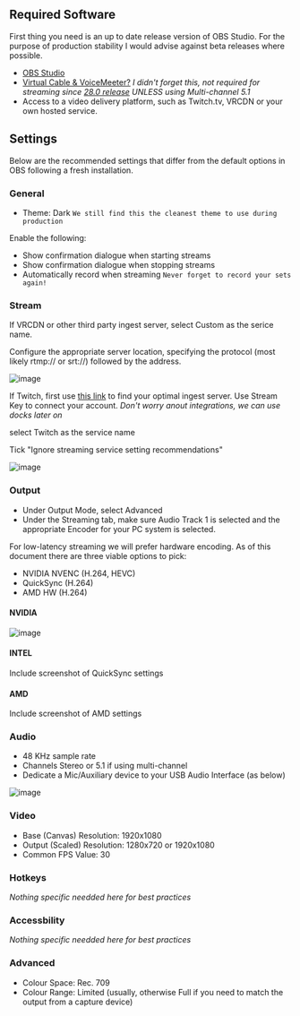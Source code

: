 ## Required Software

First thing you need is an up to date release version of OBS Studio. For the purpose of production stability I would advise against beta releases where possible.

* [OBS Studio](https://obsproject.com/)
* [Virtual Cable & VoiceMeeter?](https://vb-audio.com/index.htm) *I didn't forget this, not required for streaming since [28.0 release](https://github.com/obsproject/obs-studio/releases/tag/28.0.0#:~:text=Added%20application%20audio%20capture) UNLESS using Multi-channel 5.1*
* Access to a video delivery platform, such as Twitch.tv, VRCDN or your own hosted service.

## Settings

Below are the recommended settings that differ from the default options in OBS following a fresh installation.

### General

* Theme: Dark `We still find this the cleanest theme to use during production`

Enable the following:
* Show confirmation dialogue when starting streams
* Show confirmation dialogue when stopping streams
* Automatically record when streaming `Never forget to record your sets again!`

### Stream

If VRCDN or other third party ingest server, select Custom as the serice name.

Configure the appropriate server location, specifying the protocol (most likely rtmp:// or srt://) followed by the address. 

![image](https://user-images.githubusercontent.com/25694892/226189293-dc628c8b-e8f8-469f-8c5e-9edd3b89b7dc.png)

If Twitch, first use [this link](https://stream.twitch.tv/ingests/) to find your optimal ingest server. Use Stream Key to connect your account. *Don't worry anout integrations, we can use docks later on*

select Twitch as the service name

Tick "Ignore streaming service setting recommendations"

![image](https://user-images.githubusercontent.com/25694892/226189066-33cfb603-5a19-4499-a948-c87882eedc5b.png)

### Output

* Under Output Mode, select Advanced
* Under the Streaming tab, make sure Audio Track 1 is selected and the appropriate Encoder for your PC system is selected.

For low-latency streaming we will prefer hardware encoding. As of this document there are three viable options to pick:

* NVIDIA NVENC (H.264, HEVC)
* QuickSync (H.264)
* AMD HW (H.264)

#### NVIDIA
![image](https://user-images.githubusercontent.com/25694892/226189752-6d45fc6e-3985-4c24-956b-b52eb95af7af.png)

#### INTEL
Include screenshot of QuickSync settings

#### AMD
Include screenshot of AMD settings

### Audio
* 48 KHz sample rate
* Channels Stereo or 5.1 if using multi-channel 
* Dedicate a Mic/Auxiliary device to your USB Audio Interface (as below)

![image](https://user-images.githubusercontent.com/25694892/226196267-4f8cbf25-374c-4fb3-afe7-820d71bd96e1.png)


### Video
* Base (Canvas) Resolution: 1920x1080
* Output (Scaled) Resolution: 1280x720 or 1920x1080
* Common FPS Value: 30

### Hotkeys
*Nothing specific needded here for best practices*

### Accessbility
*Nothing specific needded here for best practices*

### Advanced
* Colour Space: Rec. 709
* Colour Range: Limited (usually, otherwise Full if you need to match the output from a capture device)
